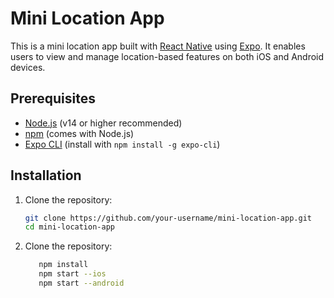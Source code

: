 # Mini Location App

This is a mini location app built with [React Native](https://reactnative.dev/) using [Expo](https://expo.dev/). It enables users to view and manage location-based features on both iOS and Android devices.

## Prerequisites

- [Node.js](https://nodejs.org/en/) (v14 or higher recommended)
- [npm](https://www.npmjs.com/) (comes with Node.js)
- [Expo CLI](https://docs.expo.dev/get-started/installation/) (install with `npm install -g expo-cli`)

## Installation

1. Clone the repository:

   ```bash
   git clone https://github.com/your-username/mini-location-app.git
   cd mini-location-app

2. Clone the repository:

   ```bash
      npm install
      npm start --ios
      npm start --android
